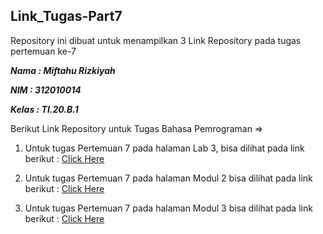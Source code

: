 ## Link_Tugas-Part7
Repository ini dibuat untuk menampilkan 3 Link Repository pada tugas pertemuan ke-7

***Nama : Miftahu Rizkiyah***

***NIM : 312010014***

***Kelas : TI.20.B.1***

Berikut Link Repository untuk Tugas Bahasa Pemrograman =>

1. Untuk tugas Pertemuan 7 pada halaman Lab 3, bisa dilihat pada link berikut :
 [Click Here](https://github.com/miftahurizkiyah/Pertemuan7_lab3)

2. Untuk tugas Pertemuan 7 pada halaman Modul 2 bisa dilihat pada link berikut :
 [Click Here](https://github.com/miftahurizkiyah/TPart_7_Labspy02)

3. Untuk tugas Pertemuan 7 pada halaman Modul 3 bisa dilihat pada link berikut : 
 [Click Here](https://github.com/miftahurizkiyah/labpy03)
